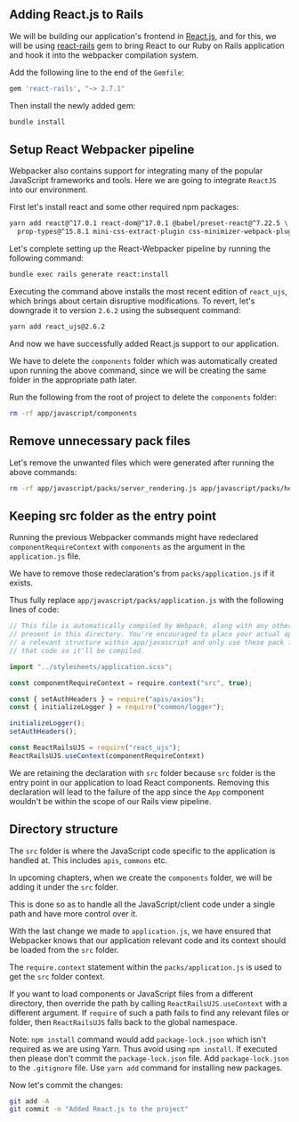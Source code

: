 ## Adding React.js to Rails

We will be building our application's frontend in
[React.js](https://reactjs.org), and for this, we will be using
[react-rails](https://github.com/reactjs/react-rails) gem to bring React to our
Ruby on Rails application and hook it into the webpacker compilation system.

Add the following line to the end of the `Gemfile`:

```ruby
gem 'react-rails', "~> 2.7.1"
```

Then install the newly added gem:

```bash
bundle install
```

## Setup React Webpacker pipeline

Webpacker also contains support for integrating many of the popular JavaScript
frameworks and tools. Here we are going to integrate `ReactJS` into our
environment.

First let's install react and some other required npm packages:

```bash
yarn add react@^17.0.1 react-dom@^17.0.1 @babel/preset-react@^7.22.5 \
  prop-types@^15.8.1 mini-css-extract-plugin css-minimizer-webpack-plugin
```

Let's complete setting up the React-Webpacker pipeline by running the
following command:

```bash
bundle exec rails generate react:install
```

Executing the command above installs the most recent edition of `react_ujs`, which brings about certain disruptive modifications. To revert, let's downgrade it to version `2.6.2` using the subsequent command:

```bash
yarn add react_ujs@2.6.2
```

And now we have successfully added React.js support to our application.

We have to delete the `components` folder which was automatically created upon
running the above command, since we will be creating the same folder in the
appropriate path later.

Run the following from the root of project to delete the `components` folder:

```bash
rm -rf app/javascript/components
```

## Remove unnecessary pack files

Let's remove the unwanted files which were generated after running the above
commands:

```bash
rm -rf app/javascript/packs/server_rendering.js app/javascript/packs/hello_react.jsx
```

## Keeping src folder as the entry point

Running the previous Webpacker commands might have redeclared
`componentRequireContext` with `components` as the argument in the
`application.js` file.

We have to remove those redeclaration's from `packs/application.js` if it
exists.

Thus fully replace `app/javascript/packs/application.js` with the following
lines of code:

```javascript
// This file is automatically compiled by Webpack, along with any other files
// present in this directory. You're encouraged to place your actual application logic in
// a relevant structure within app/javascript and only use these pack files to reference
// that code so it'll be compiled.

import "../stylesheets/application.scss";

const componentRequireContext = require.context("src", true);

const { setAuthHeaders } = require("apis/axios");
const { initializeLogger } = require("common/logger");

initializeLogger();
setAuthHeaders();

const ReactRailsUJS = require("react_ujs");
ReactRailsUJS.useContext(componentRequireContext)
```

We are retaining the declaration with `src` folder because `src` folder is the
entry point in our application to load React components. Removing this
declaration will lead to the failure of the app since the `App` component
wouldn't be within the scope of our Rails view pipeline.

## Directory structure

The `src` folder is where the JavaScript code specific to the application is
handled at. This includes `apis`, `commons` etc.

In upcoming chapters, when we create the `components` folder, we will be adding
it under the `src` folder.

This is done so as to handle all the JavaScript/client code under a single path
and have more control over it.

With the last change we made to `application.js`, we have ensured that Webpacker
knows that our application relevant code and its context should be loaded from
the `src` folder.

The `require.context` statement within the `packs/application.js` is used to get
the `src` folder context.

If you want to load components or JavaScript files from a different directory,
then override the path by calling `ReactRailsUJS.useContext` with a different
argument. If `require` of such a path fails to find any relevant files or
folder, then `ReactRailsUJS` falls back to the global namespace.

Note: `npm install` command would add `package-lock.json` which isn't required
as we are using Yarn. Thus avoid using `npm install`. If executed then please
don't commit the `package-lock.json` file. Add `package-lock.json` to the
`.gitignore` file. Use `yarn add` command for installing new packages.

Now let's commit the changes:

```bash
git add -A
git commit -m "Added React.js to the project"
```
